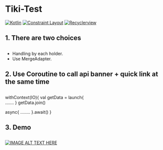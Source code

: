 # Tiki-Test
[![Kotlin](https://img.shields.io/badge/kotlin-1.3.72-brightgreen)](http://kotlinlang.org)
[![Constraint Layout](https://img.shields.io/badge/constraintlayout-2.0.0--beta6-green)](https://developer.android.com/training/constraint-layout)
[![Recyclerview](https://img.shields.io/badge/Recyclerview-1.2.0--alpha03-yellow)](https://developer.android.com/guide/topics/ui/layout/recyclerview)
## 1. There are two choices <h2>
  - Handling by each holder.
  - Use MergeAdapter.
## 2. Use Coroutine to call api banner + quick link at the same time <h2>
withContext(IO){
  val getData = launch{     
       .......
  }
  getData.join()
  
  async{
       ........
  }.await()
}
## 3. Demo <h2>
[![IMAGE ALT TEXT HERE](https://img.youtube.com/vi/qgbeX20IOVQ/0.jpg)](https://www.youtube.com/watch?v=qgbeX20IOVQ)

